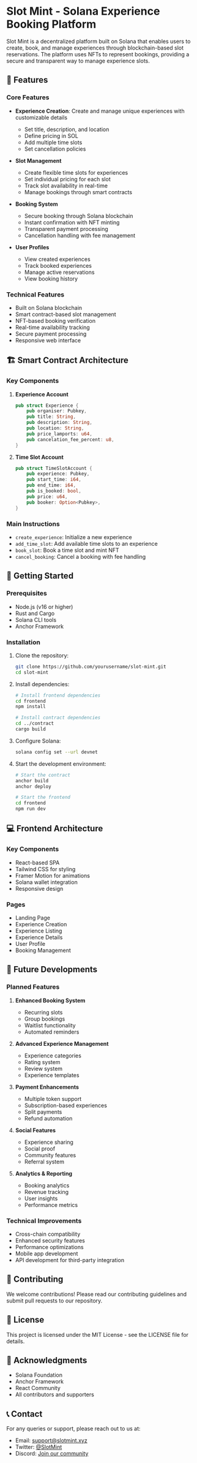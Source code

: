 # Slot Mint - Solana Experience Booking Platform

Slot Mint is a decentralized platform built on Solana that enables users to create, book, and manage experiences through blockchain-based slot reservations. The platform uses NFTs to represent bookings, providing a secure and transparent way to manage experience slots.

## 🌟 Features

### Core Features
- **Experience Creation**: Create and manage unique experiences with customizable details
  - Set title, description, and location
  - Define pricing in SOL
  - Add multiple time slots
  - Set cancellation policies

- **Slot Management**
  - Create flexible time slots for experiences
  - Set individual pricing for each slot
  - Track slot availability in real-time
  - Manage bookings through smart contracts

- **Booking System**
  - Secure booking through Solana blockchain
  - Instant confirmation with NFT minting
  - Transparent payment processing
  - Cancellation handling with fee management

- **User Profiles**
  - View created experiences
  - Track booked experiences
  - Manage active reservations
  - View booking history

### Technical Features
- Built on Solana blockchain
- Smart contract-based slot management
- NFT-based booking verification
- Real-time availability tracking
- Secure payment processing
- Responsive web interface

## 🏗️ Smart Contract Architecture

### Key Components

1. **Experience Account**
   ```rust
   pub struct Experience {
       pub organiser: Pubkey,
       pub title: String,
       pub description: String,
       pub location: String,
       pub price_lamports: u64,
       pub cancelation_fee_percent: u8,
   }
   ```

2. **Time Slot Account**
   ```rust
   pub struct TimeSlotAccount {
       pub experience: Pubkey,
       pub start_time: i64,
       pub end_time: i64,
       pub is_booked: bool,
       pub price: u64,
       pub booker: Option<Pubkey>,
   }
   ```

### Main Instructions
- `create_experience`: Initialize a new experience
- `add_time_slot`: Add available time slots to an experience
- `book_slot`: Book a time slot and mint NFT
- `cancel_booking`: Cancel a booking with fee handling

## 🚀 Getting Started

### Prerequisites
- Node.js (v16 or higher)
- Rust and Cargo
- Solana CLI tools
- Anchor Framework

### Installation

1. Clone the repository:
   ```bash
   git clone https://github.com/yourusername/slot-mint.git
   cd slot-mint
   ```

2. Install dependencies:
   ```bash
   # Install frontend dependencies
   cd frontend
   npm install

   # Install contract dependencies
   cd ../contract
   cargo build
   ```

3. Configure Solana:
   ```bash
   solana config set --url devnet
   ```

4. Start the development environment:
   ```bash
   # Start the contract
   anchor build
   anchor deploy

   # Start the frontend
   cd frontend
   npm run dev
   ```

## 💻 Frontend Architecture

### Key Components
- React-based SPA
- Tailwind CSS for styling
- Framer Motion for animations
- Solana wallet integration
- Responsive design

### Pages
- Landing Page
- Experience Creation
- Experience Listing
- Experience Details
- User Profile
- Booking Management

## 🔮 Future Developments

### Planned Features
1. **Enhanced Booking System**
   - Recurring slots
   - Group bookings
   - Waitlist functionality
   - Automated reminders

2. **Advanced Experience Management**
   - Experience categories
   - Rating system
   - Review system
   - Experience templates

3. **Payment Enhancements**
   - Multiple token support
   - Subscription-based experiences
   - Split payments
   - Refund automation

4. **Social Features**
   - Experience sharing
   - Social proof
   - Community features
   - Referral system

5. **Analytics & Reporting**
   - Booking analytics
   - Revenue tracking
   - User insights
   - Performance metrics

### Technical Improvements
- Cross-chain compatibility
- Enhanced security features
- Performance optimizations
- Mobile app development
- API development for third-party integration

## 🤝 Contributing

We welcome contributions! Please read our contributing guidelines and submit pull requests to our repository.

## 📝 License

This project is licensed under the MIT License - see the LICENSE file for details.

## 🙏 Acknowledgments

- Solana Foundation
- Anchor Framework
- React Community
- All contributors and supporters

## 📞 Contact

For any queries or support, please reach out to us at:
- Email: support@slotmint.xyz
- Twitter: [@SlotMint](https://twitter.com/slotmint)
- Discord: [Join our community](https://discord.gg/slotmint) 